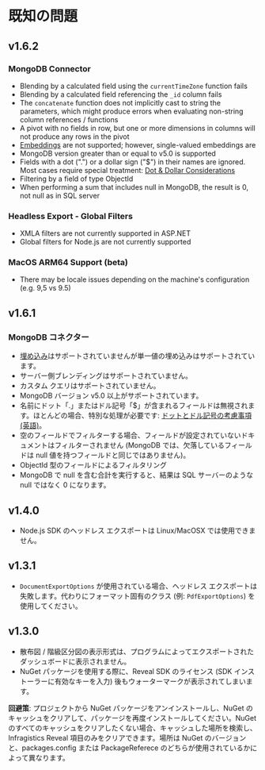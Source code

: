# 既知の問題

## v1.6.2

### MongoDB Connector

- Blending by a calculated field using the `currentTimeZone` function fails
- Blending by a calculated field referencing the `_id` column fails
- The `concatenate` function does not implicitly cast to string the parameters, which might produce errors when evaluating non-string column references / functions
- A pivot with no fields in row, but one or more dimensions in columns will not produce any rows in the pivot
- [Embeddings](https://www.mongodb.com/basics/embedded-mongodb) are not supported; however, single-valued embeddings are
- MongoDB version greater than or equal to v5.0 is supported
- Fields with a dot (".") or a dollar sign ("$") in their names are ignored. Most cases require special treatment: [Dot & Dollar Considerations](https://www.mongodb.com/docs/manual/core/dot-dollar-considerations/)
- Filtering by a field of type ObjectId
- When performing a sum that includes null in MongoDB, the result is 0, not null as in SQL server

### Headless Export - Global Filters

- XMLA filters are not currently supported in ASP.NET
- Global filters for Node.js are not currently supported

### MacOS ARM64 Support (beta)

- There may be locale issues depending on the machine's configuration (e.g. 9,5 vs 9.5)

## v1.6.1

### MongoDB コネクター

- [埋め込み](https://www.mongodb.com/basics/embedded-mongodb)はサポートされていませんが単一値の埋め込みはサポートされています。
- サーバー側ブレンディングはサポートされていません。
- カスタム クエリはサポートされていません。
- MongoDB バージョン v5.0 以上がサポートされています。
- 名前にドット「.」またはドル記号「$」が含まれるフィールドは無視されます。ほとんどの場合、特別な処理が必要です: [ドットとドル記号の考慮事項 (英語)](https://www.mongodb.com/docs/manual/core/dot-dollar-considerations/)。
- 空のフィールドでフィルターする場合、フィールドが設定されていないドキュメントはフィルターされません (MongoDB では、欠落しているフィールドは null 値を持つフィールドと同じではありません)。
- ObjectId 型のフィールドによるフィルタリング
- MongoDB で null を含む合計を実行すると、結果は SQL サーバーのような null ではなく 0 になります。

## v1.4.0
- Node.js SDK のヘッドレス エクスポートは Linux/MacOSX では使用できません。

## v1.3.1
- ```DocumentExportOptions``` が使用されている場合、ヘッドレス エクスポートは失敗します。代わりにフォーマット固有のクラス (例: ```PdfExportOptions```) を使用してください。

## v1.3.0
- 散布図 / 階級区分図の表示形式は、プログラムによってエクスポートされたダッシュボードに表示されません。
- NuGet パッケージを使用する際に、Reveal SDK のライセンス (SDK インストーラーに有効なキーを入力) 後もウォーターマークが表示されてしまいます。

**回避策**: プロジェクトから NuGet パッケージをアンインストールし、NuGet のキャッシュをクリアして、パッケージを再度インストールしてください。NuGet のすべてのキャッシュをクリアしたくない場合、キャッシュした場所を検索し、Infragistics Reveal 項目のみをクリアできます。場所は NuGet のバージョンと、packages.config または PackageReferece のどちらが使用されているかによって異なります。
